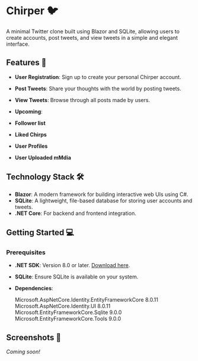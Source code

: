 # Chirper 🐦  
A minimal Twitter clone built using Blazor and SQLite, allowing users to create accounts, post tweets, and view tweets in a simple and elegant interface.


## Features 🚀  
- **User Registration**: Sign up to create your personal Chirper account.  
- **Post Tweets**: Share your thoughts with the world by posting tweets.  
- **View Tweets**: Browse through all posts made by users.

- **Upcoming**:
- **Follower list**
- **Liked Chirps**
- **User Profiles**
- **User Uploaded mMdia**



## Technology Stack 🛠️  
- **Blazor**: A modern framework for building interactive web UIs using C#.  
- **SQLite**: A lightweight, file-based database for storing user accounts and tweets.  
- **.NET Core**: For backend and frontend integration.



## Getting Started 💻  

### Prerequisites  
- **.NET SDK**: Version 8.0 or later. [Download here](https://dotnet.microsoft.com/).  
- **SQLite**: Ensure SQLite is available on your system.
- **Dependencies**:
  
  Microsoft.AspNetCore.Identity.EntityFrameworkCore      8.0.11      
  Microsoft.AspNetCore.Identity.UI                       8.0.11      
  Microsoft.EntityFrameworkCore.Sqlite                   9.0.0       
  Microsoft.EntityFrameworkCore.Tools                    9.0.0       

## Screenshots 📸  
*Coming soon!*
